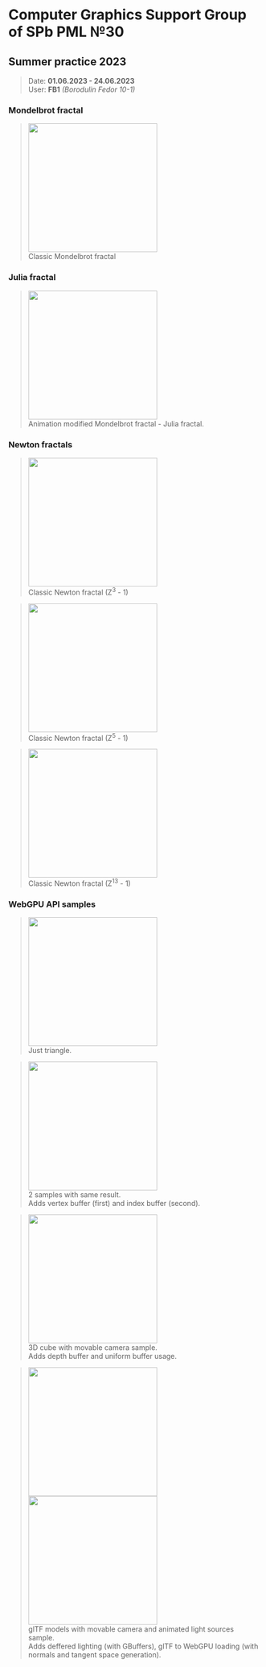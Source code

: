 # Computer Graphics Support Group of SPb PML №30
## Summer practice 2023
>Date: **01.06.2023 - 24.06.2023**\
User: **FB1** *(Borodulin Fedor 10-1)*

### Mondelbrot fractal
><img src="https://github.com/Fedottt-Bo/SummerPractice2023/assets/77093554/a099cc7e-dfc9-44f2-a2e8-cfd48faef1a3" width="256" height="256"/><br>
Classic Mondelbrot fractal

### Julia fractal
><img src="https://github.com/Fedottt-Bo/SummerPractice2023/assets/77093554/d7ee47a4-d620-4055-b396-82f7ab153e3f" width="256" height="256"/><br>
Animation modified Mondelbrot fractal - Julia fractal.

### Newton fractals
><img src="https://github.com/Fedottt-Bo/SummerPractice2023/assets/77093554/b6cb9669-2d7f-47f0-87d4-642f790d96ac" width="256" height="256"/><br>
Classic Newton fractal (Z<sup>3</sup> - 1)

><img src="https://github.com/Fedottt-Bo/SummerPractice2023/assets/77093554/de1a3b24-8cb0-45fd-a475-e1d3887e652b" width="256" height="256"/><br>
Classic Newton fractal (Z<sup>5</sup> - 1)

><img src="https://github.com/Fedottt-Bo/SummerPractice2023/assets/77093554/c8c075ed-9324-4cde-aa40-84427bd878a0" width="256" height="256"/><br>
Classic Newton fractal (Z<sup>13</sup> - 1)

### WebGPU API samples
><img src="https://github.com/Fedottt-Bo/SummerPractice2023/assets/77093554/f8b413a2-daa5-4edd-a382-938151f12e1b" width="256" height="256"/><br>
Just triangle.

><img src="https://github.com/Fedottt-Bo/SummerPractice2023/assets/77093554/f22899f6-840d-4ee8-9682-3af9f5134fac" width="256" height="256"/><br>
2 samples with same result.\
Adds vertex buffer (first) and index buffer (second).

><img src="https://github.com/Fedottt-Bo/SummerPractice2023/assets/77093554/74a7724c-60a3-4324-ab08-8cd6227b3a79" width="256" height="256"/><br>
3D cube with movable camera sample.\
Adds depth buffer and uniform buffer usage.

><img src=https://github.com/Fedottt-Bo/SummerPractice2023/assets/77093554/9bc98422-f9fc-4ffa-a007-22898b86fc1e width="256" height="256"/><img src=https://github.com/Fedottt-Bo/SummerPractice2023/assets/77093554/43ede9b0-bc66-4c6a-a257-caab4a618c9b width="256" height="256"/><br>
glTF models with movable camera and animated light sources sample.\
Adds deffered lighting (with GBuffers), glTF to WebGPU loading (with normals and tangent space generation).
